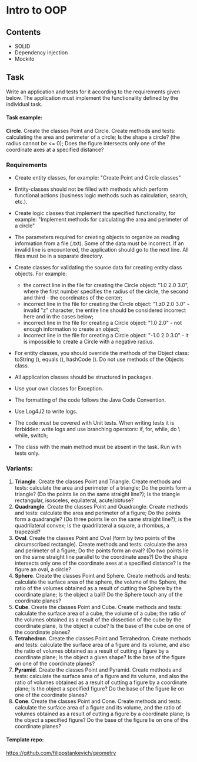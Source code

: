 # Intro to OOP


## Contents
+ SOLID
+ Dependency injection
+ Mockito


## Task
Write an application and tests for it according to the requirements given below. The application must implement the functionality defined by the individual task. 

#### Task example:
**Circle**. Create the classes Point and Circle. Create methods and tests: calculating the area and perimeter of a circle; Is the shape a circle? (the radius cannot be <= 0); Does the figure intersects only one of the coordinate axes at a specified distance?

### Requirements

+ Create entity classes, for example: "Create Point and Circle classes"
+ Entity-classes should not be filled with methods which perform functional actions (business logic methods such as calculation, search, etc.).
+ Create logic classes that implement the specified functionality, for example: "Implement methods for calculating the area and perimeter of a circle"
+ The parameters required for creating objects to organize as reading information from a file (.txt). Some of the data must be incorrect. If an invalid line is encountered, the application should go to the next line. All files must be in a separate directory.
+ Create classes for validating the source data for creating entity class objects. For example: 
    + the correct line in the file for creating the Circle object: "1.0 2.0 3.0", where the first number specifies the radius of the circle, the second and third - the coordinates of the center; 
    + incorrect line in the file for creating the Circle object: "1.z0 2.0 3.0" - invalid "z" character, the entire line should be considered incorrect here and in the cases below; 
    + incorrect line in the file for creating a Circle object: "1.0 2.0" - not enough information to create an object;
    + Incorrect line in the file for creating a Circle object: "-1.0 2.0 3.0" - it is impossible to create a Circle with a negative radius.
+ For entity classes, you should override the methods of the Object class: toString (), equals (), hashCode (). Do not use methods of the Objects class.

+ All application classes should be structured in packages.
+ Use your own classes for Exception.
+ The formatting of the code follows the Java Code Convention.
+ Use Log4J2 to write logs.
+ The code must be covered with Unit tests. When writing tests it is forbidden: write logs and use branching operators: if, for, while, do \ while, switch;
+ The class with the main method must be absent in the task. Run with tests only.

### Variants:

1. **Triangle**. Create the classes Point and Triangle. Create methods and tests: calculate the area and perimeter of a triangle; Do the points form a triangle? (Do the points lie on the same straight line?); Is the triangle rectangular, isosceles, equilateral, acute/obtuse?
2. **Quadrangle**. Create the classes Point and Quadrangle. Create methods and tests: calculate the area and perimeter of a figure; Do the points form a quadrangle? (Do three points lie on the same straight line?); is the quadrilateral convex; Is the quadrilateral a square, a rhombus, a trapezoid?
3. **Oval**. Create the classes Point and Oval (form by two points of the circumscribed rectangle). Create methods and tests: calculate the area and perimeter of a figure; Do the points form an oval? (Do two points lie on the same straight line parallel to the coordinate axes?) Do the shape intersects only one of the coordinate axes at a specified distance? Is the figure an oval, a circle?
4. **Sphere**. Create the classes Point and Sphere. Create methods and tests: calculate the surface area of the sphere, the volume of the Sphere, the ratio of the volumes obtained as a result of cutting the Sphere by the coordinate plane; Is the object a ball? Do the Sphere touch any of the coordinate planes?
5. **Cube**. Create the classes Point and Cube. Create methods and tests: calculate the surface area of a cube, the volume of a cube; the ratio of the volumes obtained as a result of the dissection of the cube by the coordinate plane, Is the object a cube? Is the base of the cube on one of the coordinate planes?
6. **Tetrahedron**. Create the classes Point and Tetrahedron. Create methods and tests: calculate the surface area of a figure and its volume, and also the ratio of volumes obtained as a result of cutting a figure by a coordinate plane; Is the object a given shape? Is the base of the figure on one of the coordinate planes?
7. **Pyramid**. Create the classes Point and Pyramid. Create methods and tests: calculate the surface area of a figure and its volume, and also the ratio of volumes obtained as a result of cutting a figure by a coordinate plane; Is the object a specified figure? Do the base of the figure lie on one of the coordinate planes?
8. **Cone**. Create the classes Point and Cone. Create methods and tests: calculate the surface area of a figure and its volume, and the ratio of volumes obtained as a result of cutting a figure by a coordinate plane; Is the object a specified figure? Do the base of the figure lie on one of the coordinate planes?

####  Template repo: 

https://github.com/filippstankevich/geometry
